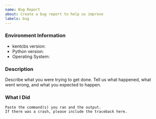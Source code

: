 ```yaml
---
name: Bug Report
about: Create a bug report to help us improve
labels: bug
---
```


<!-- Please search existing issues to avoid creating duplicates. -->

### Environment Information

-   kentcbs version:
-   Python version:
-   Operating System:

### Description

Describe what you were trying to get done.
Tell us what happened, what went wrong, and what you expected to happen.

### What I Did

```
Paste the command(s) you ran and the output.
If there was a crash, please include the traceback here.
```
